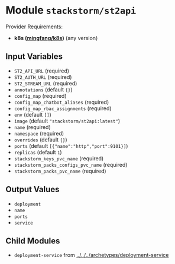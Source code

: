 
# Module `stackstorm/st2api`

Provider Requirements:
* **k8s ([mingfang/k8s](https://registry.terraform.io/providers/mingfang/k8s/latest))** (any version)

## Input Variables
* `ST2_API_URL` (required)
* `ST2_AUTH_URL` (required)
* `ST2_STREAM_URL` (required)
* `annotations` (default `{}`)
* `config_map` (required)
* `config_map_chatbot_aliases` (required)
* `config_map_rbac_assignments` (required)
* `env` (default `[]`)
* `image` (default `"stackstorm/st2api:latest"`)
* `name` (required)
* `namespace` (required)
* `overrides` (default `{}`)
* `ports` (default `[{"name":"http","port":9101}]`)
* `replicas` (default `1`)
* `stackstorm_keys_pvc_name` (required)
* `stackstorm_packs_configs_pvc_name` (required)
* `stackstorm_packs_pvc_name` (required)

## Output Values
* `deployment`
* `name`
* `ports`
* `service`

## Child Modules
* `deployment-service` from [../../../archetypes/deployment-service](../../../archetypes/deployment-service)

